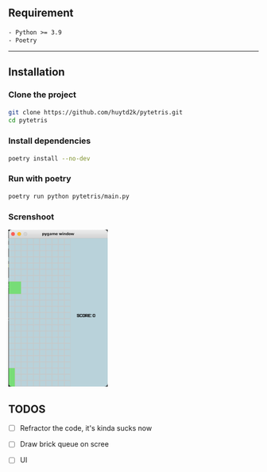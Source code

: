 ## Requirement
    - Python >= 3.9
    - Poetry 
---
## Installation
### Clone the project
```bash
git clone https://github.com/huytd2k/pytetris.git
cd pytetris
```
### Install dependencies
```bash
poetry install --no-dev
```
### Run with poetry
```bash
poetry run python pytetris/main.py
```
### Screnshoot
<img src="./screnshot.png" alt="screnshot" width="200"/>


## TODOS
- [ ] Refractor the code, it's kinda sucks now
- [ ] Draw brick queue on scree
- [ ] UI


